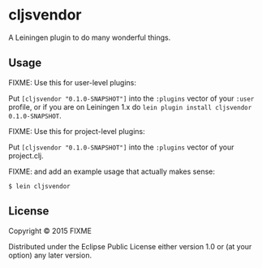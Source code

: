 # cljsvendor

A Leiningen plugin to do many wonderful things.

## Usage

FIXME: Use this for user-level plugins:

Put `[cljsvendor "0.1.0-SNAPSHOT"]` into the `:plugins` vector of your
`:user` profile, or if you are on Leiningen 1.x do `lein plugin install
cljsvendor 0.1.0-SNAPSHOT`.

FIXME: Use this for project-level plugins:

Put `[cljsvendor "0.1.0-SNAPSHOT"]` into the `:plugins` vector of your project.clj.

FIXME: and add an example usage that actually makes sense:

    $ lein cljsvendor

## License

Copyright © 2015 FIXME

Distributed under the Eclipse Public License either version 1.0 or (at
your option) any later version.
